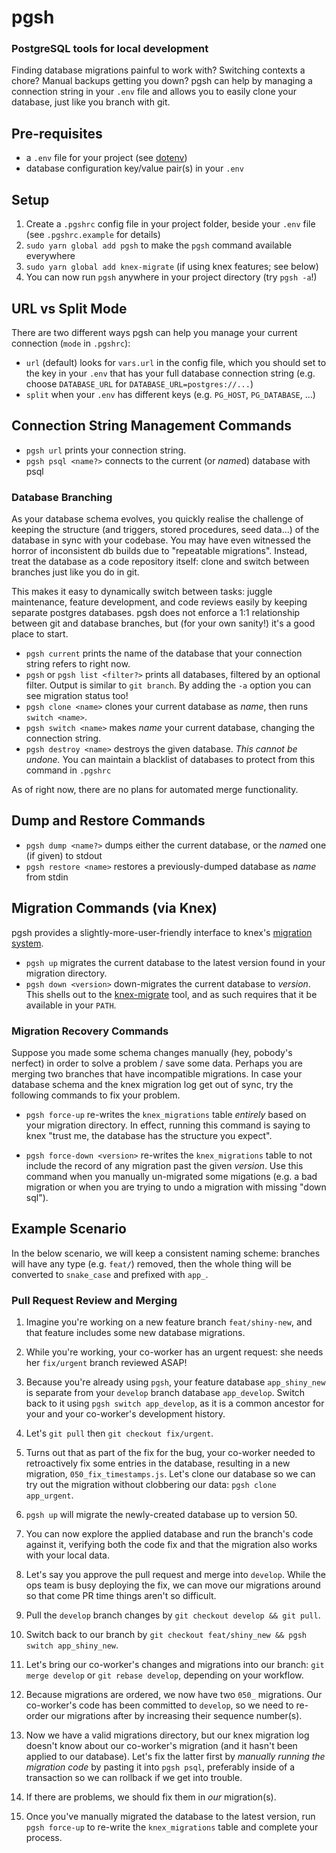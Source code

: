 # pgsh
### PostgreSQL tools for local development
Finding database migrations painful to work with? Switching contexts a chore? Manual backups getting you down? pgsh can help by managing a connection string in your `.env` file and allows you to easily clone your database, just like you branch with git.

## Pre-requisites
* a `.env` file for your project (see [dotenv](https://www.npmjs.com/package/dotenv))
* database configuration key/value pair(s) in your `.env`

## Setup
1. Create a `.pgshrc` config file in your project folder, beside your `.env` file (see `.pgshrc.example` for details)
2. `sudo yarn global add pgsh` to make the `pgsh` command available everywhere
3. `sudo yarn global add knex-migrate` (if using knex features; see below)
4. You can now run `pgsh` anywhere in your project directory (try `pgsh -a`!)

## URL vs Split Mode
There are two different ways pgsh can help you manage your current connection (`mode` in `.pgshrc`):
* `url` (default) looks for `vars.url` in the config file, which you should set to the key in your `.env` that has your full database connection string (e.g. choose `DATABASE_URL` for `DATABASE_URL=postgres://...`)
* `split` when your `.env` has different keys (e.g. `PG_HOST`, `PG_DATABASE`, ...)

## Connection String Management Commands
* `pgsh url` prints your connection string.
* `pgsh psql <name?>` connects to the current (or *name*d) database with psql

### Database Branching
As your database schema evolves, you quickly realise the challenge of keeping the structure (and triggers, stored procedures, seed data...) of the database in sync with your codebase. You may have even witnessed the horror of inconsistent db builds due to "repeatable migrations". Instead, treat the database as a code repository itself: clone and switch between branches just like you do in git.

This makes it easy to dynamically switch between tasks: juggle maintenance, feature development, and code reviews easily by keeping  separate postgres databases. pgsh does not enforce a 1:1 relationship between git and database branches, but (for your own sanity!) it's a good place to start.

* `pgsh current` prints the name of the database that your connection string refers to right now.
* `pgsh` or `pgsh list <filter?>` prints all databases, filtered by an optional filter. Output is similar to `git branch`. By adding the `-a` option you can see migration status too!
* `pgsh clone <name>` clones your current database as *name*, then runs `switch <name>`.
* `pgsh switch <name>` makes *name* your current database, changing the connection string.
* `pgsh destroy <name>` destroys the given database. *This cannot be undone.* You can maintain a blacklist of databases to protect from this command in `.pgshrc`

As of right now, there are no plans for automated merge functionality.

## Dump and Restore Commands
* `pgsh dump <name?>` dumps either the current database, or the *name*d one (if given) to stdout
* `pgsh restore <name>` restores a previously-dumped database as *name* from stdin

## Migration Commands (via Knex)
pgsh provides a slightly-more-user-friendly interface to knex's [migration system](https://knexjs.org/#Migrations).

* `pgsh up` migrates the current database to the latest version found in your migration directory.
* `pgsh down <version>` down-migrates the current database to *version*. This shells out to the [knex-migrate](https://github.com/sheerun/knex-migrate) tool, and as such requires that it be available in your `PATH`.

### Migration Recovery Commands
Suppose you made some schema changes manually (hey, pobody's nerfect) in order to solve a problem / save some data. Perhaps you are merging two branches that have incompatible migrations. In case your database schema and the knex migration log get out of sync, try the following commands to fix your problem.

* `pgsh force-up` re-writes the `knex_migrations` table *entirely* based on your migration directory. In effect, running this command is saying to knex "trust me, the database has the structure you expect".

* `pgsh force-down <version>` re-writes the `knex_migrations` table to not include the record of any migration past the given *version*. Use this command when you manually un-migrated some migations (e.g. a bad migration or when you are trying to undo a migration with missing "down sql").

## Example Scenario
In the below scenario, we will keep a consistent naming scheme: branches will have any type (e.g. `feat/`) removed, then the whole thing will be converted to `snake_case` and prefixed with `app_`.

### Pull Request Review and Merging

1. Imagine you're working on a new feature branch `feat/shiny-new`, and that feature includes some new database migrations.

2. While you're working, your co-worker has an urgent request: she needs her `fix/urgent` branch reviewed ASAP!

3. Because you're already using `pgsh`, your feature database `app_shiny_new` is separate from your `develop` branch database `app_develop`. Switch back to it using `pgsh switch app_develop`, as it is a common ancestor for your and your co-worker's development history.

4. Let's `git pull` then `git checkout fix/urgent`.

5. Turns out that as part of the fix for the bug, your co-worker needed to retroactively fix some entries in the database, resulting in a new migration, `050_fix_timestamps.js`. Let's clone our database so we can try out the migration without clobbering our data: `pgsh clone app_urgent`.

6. `pgsh up` will migrate the newly-created database up to version 50.

7. You can now explore the applied database and run the branch's code against it, verifying both the code fix and that the migration also works with your local data.

8. Let's say you approve the pull request and merge into `develop`. While the ops team is busy deploying the fix, we can move our migrations around so that come PR time things aren't so difficult.

9. Pull the `develop` branch changes by `git checkout develop && git pull`.

10. Switch back to our branch by `git checkout feat/shiny_new && pgsh switch app_shiny_new`.

11. Let's bring our co-worker's changes and migrations into our branch: `git merge develop` or `git rebase develop`, depending on your workflow.

12. Because migrations are ordered, we now have two `050_` migrations. Our co-worker's code has been committed to `develop`, so we need to re-order our migrations after by increasing their sequence number(s).

13. Now we have a valid migrations directory, but our knex migration log doesn't know about our co-worker's migration (and it hasn't been applied to our database). Let's fix the latter first by *manually running the migration code* by pasting it into `pgsh psql`, preferably inside of a transaction so we can rollback if we get into trouble.

14. If there are problems, we should fix them in *our* migration(s).

15. Once you've manually migrated the database to the latest version, run `pgsh force-up` to re-write the `knex_migrations` table and complete your process.
